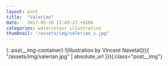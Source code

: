 ```yaml
---
layout: post
title:  "Valerian"
date:   2017-05-18 12:49:27 +0100
categories: watercolour illustration
thumbnail: "/assets/img/valerian_s.jpg"
---
```

{:.post__img-container}
  ![illustration by Vincent Navetat]({{ "/assets/img/valerian.jpg" | absolute_url }}){:class="post__img"}
